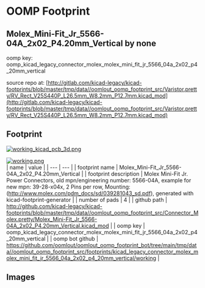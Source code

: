 # OOMP Footprint  
## Molex_Mini-Fit_Jr_5566-04A_2x02_P4.20mm_Vertical  by none  
  
oomp key: oomp_kicad_legacy_connector_molex_molex_mini_fit_jr_5566_04a_2x02_p4_20mm_vertical  
  
source repo at: [http://gitlab.com/kicad-legacy/kicad-footprints/blob/master/tmp/data//oomlout_oomp_footprint_src/Varistor.pretty/RV_Rect_V25S440P_L26.5mm_W8.2mm_P12.7mm.kicad_mod](http://gitlab.com/kicad-legacy/kicad-footprints/blob/master/tmp/data//oomlout_oomp_footprint_src/Varistor.pretty/RV_Rect_V25S440P_L26.5mm_W8.2mm_P12.7mm.kicad_mod)  
## Footprint  
  
[![working_kicad_pcb_3d.png](working_kicad_pcb_3d_600.png)](working_kicad_pcb_3d.png)  
  
[![working.png](working_600.png)](working.png)  
| name | value | 
| --- | --- | 
| footprint name | Molex_Mini-Fit_Jr_5566-04A_2x02_P4.20mm_Vertical | 
| footprint description | Molex Mini-Fit Jr. Power Connectors, old mpn/engineering number: 5566-04A, example for new mpn: 39-28-x04x, 2 Pins per row, Mounting:  (http://www.molex.com/pdm_docs/sd/039281043_sd.pdf), generated with kicad-footprint-generator | 
| number of pads | 4 | 
| github path | http://github.com/kicad-legacy/kicad-footprints/blob/master/tmp/data//oomlout_oomp_footprint_src/Connector_Molex.pretty/Molex_Mini-Fit_Jr_5566-04A_2x02_P4.20mm_Vertical.kicad_mod | 
| oomp key | oomp_kicad_legacy_connector_molex_molex_mini_fit_jr_5566_04a_2x02_p4_20mm_vertical | 
| oomp bot github | https://github.com/oomlout/oomlout_oomp_footprint_bot/tree/main/tmp/data//oomlout_oomp_footprint_src/footprints/kicad_legacy_connector_molex_molex_mini_fit_jr_5566_04a_2x02_p4_20mm_vertical/working | 
## Images  
